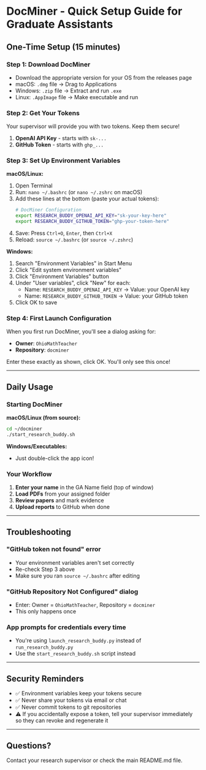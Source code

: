 # DocMiner - Quick Setup Guide for Graduate Assistants

## One-Time Setup (15 minutes)

### Step 1: Download DocMiner
- Download the appropriate version for your OS from the releases page
- macOS: `.dmg` file → Drag to Applications
- Windows: `.zip` file → Extract and run `.exe`
- Linux: `.AppImage` file → Make executable and run

### Step 2: Get Your Tokens
Your supervisor will provide you with two tokens. Keep them secure!

1. **OpenAI API Key** - starts with `sk-...`
2. **GitHub Token** - starts with `ghp_...`

### Step 3: Set Up Environment Variables

**macOS/Linux:**
1. Open Terminal
2. Run: `nano ~/.bashrc` (or `nano ~/.zshrc` on macOS)
3. Add these lines at the bottom (paste your actual tokens):
   ```bash
   # DocMiner Configuration
   export RESEARCH_BUDDY_OPENAI_API_KEY="sk-your-key-here"
   export RESEARCH_BUDDY_GITHUB_TOKEN="ghp-your-token-here"
   ```
4. Save: Press `Ctrl+O`, `Enter`, then `Ctrl+X`
5. Reload: `source ~/.bashrc` (or `source ~/.zshrc`)

**Windows:**
1. Search "Environment Variables" in Start Menu
2. Click "Edit system environment variables"
3. Click "Environment Variables" button
4. Under "User variables", click "New" for each:
   - Name: `RESEARCH_BUDDY_OPENAI_API_KEY` → Value: your OpenAI key
   - Name: `RESEARCH_BUDDY_GITHUB_TOKEN` → Value: your GitHub token
5. Click OK to save

### Step 4: First Launch Configuration

When you first run DocMiner, you'll see a dialog asking for:
- **Owner**: `OhioMathTeacher`
- **Repository**: `docminer`

Enter these exactly as shown, click OK. You'll only see this once!

---

## Daily Usage

### Starting DocMiner

**macOS/Linux (from source):**
```bash
cd ~/docminer
./start_research_buddy.sh
```

**Windows/Executables:**
- Just double-click the app icon!

### Your Workflow

1. **Enter your name** in the GA Name field (top of window)
2. **Load PDFs** from your assigned folder
3. **Review papers** and mark evidence
4. **Upload reports** to GitHub when done

---

## Troubleshooting

### "GitHub token not found" error
- Your environment variables aren't set correctly
- Re-check Step 3 above
- Make sure you ran `source ~/.bashrc` after editing

### "GitHub Repository Not Configured" dialog
- Enter: Owner = `OhioMathTeacher`, Repository = `docminer`
- This only happens once

### App prompts for credentials every time
- You're using `launch_research_buddy.py` instead of `run_research_buddy.py`
- Use the `start_research_buddy.sh` script instead

---

## Security Reminders

- ✅ Environment variables keep your tokens secure
- ✅ Never share your tokens via email or chat
- ✅ Never commit tokens to git repositories
- ⚠️ If you accidentally expose a token, tell your supervisor immediately so they can revoke and regenerate it

---

## Questions?

Contact your research supervisor or check the main README.md file.
